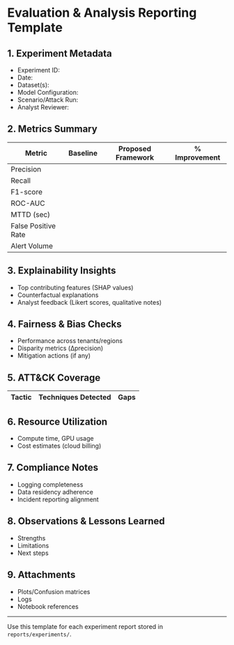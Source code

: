 # Evaluation & Analysis Reporting Template

## 1. Experiment Metadata
- Experiment ID:
- Date:
- Dataset(s):
- Model Configuration:
- Scenario/Attack Run:
- Analyst Reviewer:

## 2. Metrics Summary
| Metric | Baseline | Proposed Framework | % Improvement |
| --- | --- | --- | --- |
| Precision |  |  |  |
| Recall |  |  |  |
| F1-score |  |  |  |
| ROC-AUC |  |  |  |
| MTTD (sec) |  |  |  |
| False Positive Rate |  |  |  |
| Alert Volume |  |  |  |

## 3. Explainability Insights
- Top contributing features (SHAP values)
- Counterfactual explanations
- Analyst feedback (Likert scores, qualitative notes)

## 4. Fairness & Bias Checks
- Performance across tenants/regions
- Disparity metrics (Δprecision)
- Mitigation actions (if any)

## 5. ATT&CK Coverage
| Tactic | Techniques Detected | Gaps |
| --- | --- | --- |

## 6. Resource Utilization
- Compute time, GPU usage
- Cost estimates (cloud billing)

## 7. Compliance Notes
- Logging completeness
- Data residency adherence
- Incident reporting alignment

## 8. Observations & Lessons Learned
- Strengths
- Limitations
- Next steps

## 9. Attachments
- Plots/Confusion matrices
- Logs
- Notebook references

---
Use this template for each experiment report stored in `reports/experiments/`.
